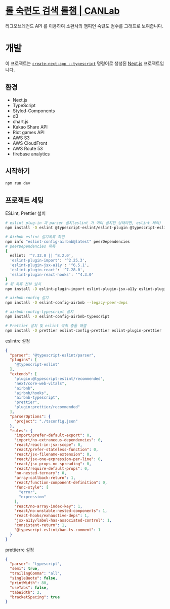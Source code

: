 # [롤 숙련도 검색 롤챔 | CANLab](https://cancorplab.com/)
리그오브레전드 API 를 이용하여 소환사의 챔피언 숙련도 점수를 그래프로 보여줍니다.

# 개발
이 프로젝트는 [`create-next-app --typescript`](https://github.com/vercel/next.js/tree/canary/packages/create-next-app) 명령어로
생성된 [Next.js](https://nextjs.org/) 프로젝트입니다.

## 환경
- Next.js
- TypeScript
- Styled-Components
- d3
- chart.js
- Kakao Share API
- Riot games API
- AWS S3
- AWS CloudFront
- AWS Route 53
- firebase analytics


## 시작하기


```bash
npm run dev
```

## 프로젝트 세팅

ESLint, Prettier 설치

```bash
# eslint plug-in 과 parser 설치(eslint 가 이미 설치된 상태라면, eslint 제외)
npm install -D eslint @typescript-eslint/eslint-plugin @typescript-eslint/parser

# Airbnb eslint 설치목록 확인
npm info "eslint-config-airbnb@latest" peerDependencies
# peerDependencies 목록
{
  eslint: '^7.32.0 || ^8.2.0',
  'eslint-plugin-import': '^2.25.3',
  'eslint-plugin-jsx-a11y': '^6.5.1',
  'eslint-plugin-react': '^7.28.0',
  'eslint-plugin-react-hooks': '^4.3.0'
}
# 위 목록 전부 설치
npm install -D eslint-plugin-import eslint-plugin-jsx-a11y eslint-plugin-react eslint-plugin-react-hooks

# airbnb-config 설치 
npm install -D eslint-config-airbnb --legacy-peer-deps

# airbnb-config-typescript 설치
npm install -D eslint-config-airbnb-typescript

# Prettier 설치 및 eslint 규칙 충돌 해결
npm install -D prettier eslint-config-prettier eslint-plugin-prettier
```

eslintrc 설정

```json
{
  "parser": "@typescript-eslint/parser",
  "plugins": [
    "@typescript-eslint"
  ],
  "extends": [
    "plugin:@typescript-eslint/recommended",
    "next/core-web-vitals",
    "airbnb",
    "airbnb/hooks",
    "airbnb-typescript",
    "prettier",
    "plugin:prettier/recommended"
  ],
  "parserOptions": {
    "project": "./tsconfig.json"
  },
  "rules": {
    "import/prefer-default-export": 0,
    "import/no-extraneous-dependencies": 0,
    "react/react-in-jsx-scope": 0,
    "react/prefer-stateless-function": 0,
    "react/jsx-filename-extension": 0,
    "react/jsx-one-expression-per-line": 0,
    "react/jsx-props-no-spreading": 0,
    "react/require-default-props": 0,
    "no-nested-ternary": 0,
    "array-callback-return": 1,
    "react/function-component-definition": 0,
    "func-style": [
      "error",
      "expression"
    ],
    "react/no-array-index-key": 1,
    "react/no-unstable-nested-components": 1,
    "react-hooks/exhaustive-deps": 1,
    "jsx-a11y/label-has-associated-control": 1,
    "consistent-return": 1,
    "@typescript-eslint/ban-ts-comment": 1
  }
}
```

prettierrc 설정

```json
{
  "parser": "typescript",
  "semi": true,
  "trailingComma": "all",
  "singleQuote": false,
  "printWidth": 80,
  "useTabs": false,
  "tabWidth": 2,
  "bracketSpacing": true
}
```
